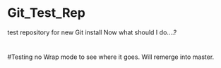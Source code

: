 # Git_Test_Rep
test repository for new Git install
Now what should I do....?
#
#Testing no Wrap mode to see where it goes.
Will remerge into master.
#
